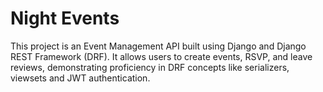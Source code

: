 
# Night Events

This project is an Event Management API built using Django and Django REST Framework (DRF). It allows users to create events, RSVP, and leave reviews, demonstrating proficiency in DRF concepts like serializers, viewsets and JWT authentication.

